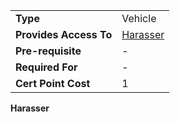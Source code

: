 |                        |                                     |
| ---------------------- | ----------------------------------- |
| **Type**               | Vehicle                             |
| **Provides Access To** | [Harasser](../vehicles/Harasser.md) |
| **Pre-requisite**      | \-                                  |
| **Required For**       | \-                                  |
| **Cert Point Cost**    | 1                                   |

**Harasser**

<!--[Category:Certification](Category:Certification.md)-->
